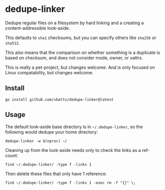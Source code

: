 # dedupe-linker

Dedupe regular files on a filesystem by hard linking and a creating a content-addressible look-aside.

This defaults to `sha1` checksums, but you can specify others like `sha256` or `sha512`.

This also means that the comparison on whether something is a duplicate is based on checksum, and does not consider mode, owner, or xattrs.

This is really a pet-project, but changes welcome.
And is only focused on Linux compatability, but changes welcome.

## Install

```shell
go install github.com/vbatts/dedupe-linker@latest
```

## Usage

The default look-aside base directory is in `~/.dedupe-linker`, so the following would dedupe your home directory:

```shell
dedupe-linker -w $(nproc) ~/
```

Cleaning up from the look-aside needs only to check the links as a ref-count:

```shell
find ~/.dedupe-linker/ -type f -links 1
```

Then delete these files that only have 1 reference:

```shell
find ~/.dedupe-linker/ -type f -links 1 -exec rm -f "{}" \;
```

